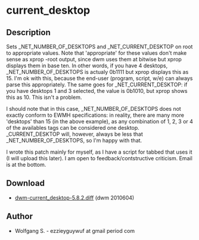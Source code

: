 current\_desktop
================

Description
-----------
Sets \_NET\_NUMBER\_OF\_DESKTOPS and \_NET\_CURRENT\_DESKTOP on root to
appropriate values. Note that 'appropriate' for these values don't make sense
as xprop -root output, since dwm uses them at bitwise but xprop displays them
in base ten. In other words, if you have 4 desktops,
\_NET\_NUMBER\_OF\_DESKTOPS is actualy 0b1111 but xprop displays this as 15.
I'm ok with this, because the end-user (program, script, w/e) can always parse
this appropriately. The same goes for \_NET\_CURRENT\_DESKTOP: if you have
desktops 1 and 3 selected, the value is 0b1010, but xprop shows this as 10.
This isn't a problem.

I should note that in this case, \_NET\_NUMBER\_OF\_DESKTOPS does not exactly
conform to EWMH specifications: in reality, there are many more 'desktops' than
15 (in the above example), as any combination of 1, 2, 3 or 4 of the availables
tags can be considered one desktop. \_CURRENT\_DESKTOP will, however, always be
less that \_NET\_NUMBER\_OF\_DESKTOPS, so I'm happy with that.

I wrote this patch mainly for myself, as I have a script for tabbed that uses
it (I will upload this later). I am open to feedback/contstructive criticism.
Email is at the bottom.

Download
--------
* [dwm-current\_desktop-5.8.2.diff](dwm-current_desktop-5.8.2.diff) (dwm 2010604)

Author
------
* Wolfgang S. - ezzieyguywuf at gmail period com

